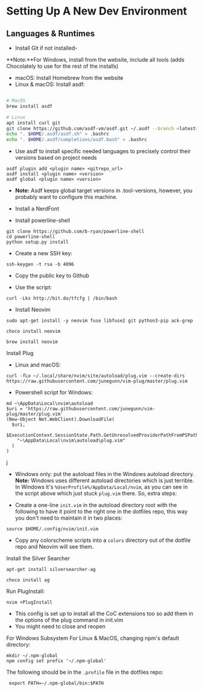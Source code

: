 # Setting Up A New Dev Environment

## Languages & Runtimes

- Install Git if not installed- 

**Note:**For Windows, install from the website, include all tools (adds Chocolately to use for the rest of the installs)  
- macOS: Install Homebrew from the website
- Linux & macOS: Install asdf:
```sh

# MacOS
brew install asdf

# Linux
apt install curl git
git clone https://github.com/asdf-vm/asdf.git ~/.asdf --branch <latest>
echo ". $HOME/.asdf/asdf.sh" > .bashrc
echo ". $HOME/.asdf/completions/asdf.bash" > .bashrc
```
- Use asdf to install specific needed languages to precisely control their versions based on project needs
```
asdf plugin add <plugin name> <gitrepo_url>
asdf install <plugin name> <version>
asdf global <plugin name> <version>
```

- **Note:** Asdf keeps global target versions in .tool-versions, however, you probably want to configure this machine.
- Install a NerdFont

- Install powerline-shell
```
git clone https://github.com/b-ryan/powerline-shell
cd powerline-shell
python setup.py install
```

- Create a new SSH key:
```
ssh-keygen -t rsa -b 4096
```
- Copy the public key to Github

- Use the script:
```
curl -Lks http://bit.do/tfcfg | /bin/bash
```

- Install Neovim
```ubuntu
sudo apt-get install -y neovim fuse libfuse2 git python3-pip ack-grep
```

```win
choco install neovim
```

```macoOS
brew install neovim
```

Install Plug
- Linux and macOS:
```ubuntu
curl -fLo ~/.local/share/nvim/site/autoload/plug.vim --create-dirs https://raw.githubusercontent.com/junegunn/vim-plug/master/plug.vim
```
- Powershell script for Windows:
```win (Powershell)
md ~\AppData\Local\nvim\autoload
$uri = 'https://raw.githubusercontent.com/junegunn/vim-plug/master/plug.vim'
(New-Object Net.WebClient).DownloadFile(
  $uri,
  $ExecutionContext.SessionState.Path.GetUnresolvedProviderPathFromPSPath(
    "~\AppData\Local\nvim\autoload\plug.vim"
  )
)
```
j

- Windows only: put the autoload files in the Windows autoload directory.
**Note:** Windows uses different autoload directories which is just terrible. In Windows it's `%UserProfile%/AppData/Local/nvim`, as you can see in the script above which just stuck `plug.vim` there. So, extra steps:

- Create a one-line `init.vim` in the autoload directory root with the following to have it point to the right one in the dotfiles repo, this way you don't need to maintain it in two places:
```
source $HOME/.config/nvim/init.vim
```

- Copy any colorscheme scripts into a `colors` directory out of the dotfile repo and Neovim will see them. 

Install the Silver Searcher
```ubuntu
apt-get install silversearcher-ag
```

```win
choco install ag
```

Run PlugInstall: 
```
nvim +PlugInstall
```
- This config is set up to install all the CoC extensions too so add them in the options of the plug command in init.vim
- You might need to close and reopen 

For Windows Subsystem For Linux & MacOS, changing npm's default directory:

```
mkdir ~/.npm-global
npm config set prefix '~/.npm-global'
```

The following should be in the `.profile` file in the dotfiles repo:
```
 export PATH=~/.npm-global/bin:$PATH
